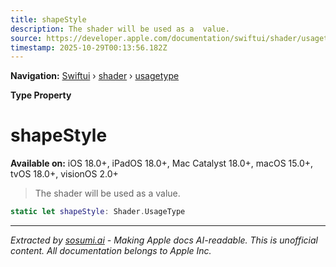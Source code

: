 ```yaml
---
title: shapeStyle
description: The shader will be used as a  value.
source: https://developer.apple.com/documentation/swiftui/shader/usagetype/shapestyle
timestamp: 2025-10-29T00:13:56.182Z
---
```


**Navigation:** [Swiftui](/documentation/swiftui) › [shader](/documentation/swiftui/shader) › [usagetype](/documentation/swiftui/shader/usagetype)

**Type Property**

# shapeStyle

**Available on:** iOS 18.0+, iPadOS 18.0+, Mac Catalyst 18.0+, macOS 15.0+, tvOS 18.0+, visionOS 2.0+

> The shader will be used as a  value.

```swift
static let shapeStyle: Shader.UsageType
```

---

*Extracted by [sosumi.ai](https://sosumi.ai) - Making Apple docs AI-readable.*
*This is unofficial content. All documentation belongs to Apple Inc.*
